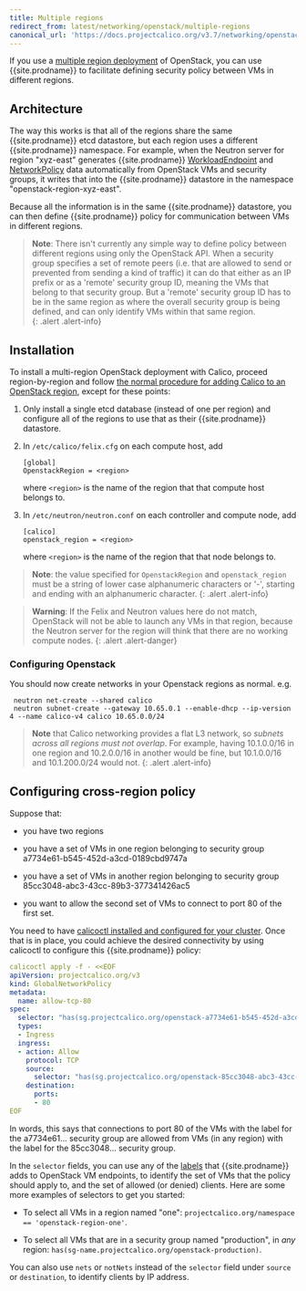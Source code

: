 ```yaml
---
title: Multiple regions
redirect_from: latest/networking/openstack/multiple-regions
canonical_url: 'https://docs.projectcalico.org/v3.7/networking/openstack/multiple-regions'
---
```


If you use a [multiple region
deployment](https://docs.openstack.org/kolla-ansible/rocky/user/multi-regions.html)
of OpenStack, you can use {{site.prodname}} to facilitate defining security
policy between VMs in different regions.

## Architecture

The way this works is that all of the regions share the same {{site.prodname}}
etcd datastore, but each region uses a different {{site.prodname}} namespace.
For example, when the Neutron server for region "xyz-east" generates
{{site.prodname}}
[WorkloadEndpoint]({{site.baseurl}}/{{page.version}}/reference/calicoctl/resources/workloadendpoint)
and
[NetworkPolicy]({{site.baseurl}}/{{page.version}}/reference/calicoctl/resources/networkpolicy)
data automatically from OpenStack VMs and security groups, it writes that into
the {{site.prodname}} datastore in the namespace "openstack-region-xyz-east".

Because all the information is in the same {{site.prodname}} datastore, you can
then define {{site.prodname}} policy for communication between VMs in different
regions.

> **Note**: There isn't currently any simple way to define policy between
> different regions using only the OpenStack API.  When a security group
> specifies a set of remote peers (i.e. that are allowed to send or prevented
> from sending a kind of traffic) it can do that either as an IP prefix or as a
> 'remote' security group ID, meaning the VMs that belong to that security
> group.  But a 'remote' security group ID has to be in the same region as
> where the overall security group is being defined, and can only identify VMs
> within that same region.  
{: .alert .alert-info}

## Installation

To install a multi-region OpenStack deployment with Calico, proceed
region-by-region and follow [the normal procedure for adding Calico to an
OpenStack
region]({{site.baseurl}}/{{page.version}}/getting-started/openstack/installation),
except for these points:

1.  Only install a single etcd database (instead of one per region) and
    configure all of the regions to use that as their {{site.prodname}}
    datastore.

1.  In `/etc/calico/felix.cfg` on each compute host, add

    ```
    [global]
    OpenstackRegion = <region>
    ```

    where `<region>` is the name of the region that that compute host belongs to.

1.  In `/etc/neutron/neutron.conf` on each controller and compute node, add

    ```
    [calico]
    openstack_region = <region>
    ```

    where `<region>` is the name of the region that that node belongs to.

> **Note**: the value specified for `OpenstackRegion` and `openstack_region`
> must be a string of lower case alphanumeric characters or '-', starting and
> ending with an alphanumeric character.
{: .alert .alert-info}

> **Warning**: If the Felix and Neutron values here do not match, OpenStack
> will not be able to launch any VMs in that region, because the Neutron server
> for the region will think that there are no working compute nodes.
{: .alert .alert-danger}

### Configuring Openstack
You should now create networks in your Openstack regions as normal. e.g.
```
 neutron net-create --shared calico
 neutron subnet-create --gateway 10.65.0.1 --enable-dhcp --ip-version 4 --name calico-v4 calico 10.65.0.0/24
```

> **Note** that Calico networking provides a flat L3 network,
> so *subnets across all regions must not overlap*.
> For example, having 10.1.0.0/16 in one region and 10.2.0.0/16 in another
> would be fine, but 10.1.0.0/16 and 10.1.200.0/24 would not.
{: .alert .alert-info}

## Configuring cross-region policy

Suppose that:

- you have two regions

- you have a set of VMs in one region belonging to security group
  a7734e61-b545-452d-a3cd-0189cbd9747a

- you have a set of VMs in another region belonging to security group
  85cc3048-abc3-43cc-89b3-377341426ac5

- you want to allow the second set of VMs to connect to port 80 of the first
  set.

You need to have [calicoctl installed and configured for your
cluster](labels#configuring-operator-policy).  Once that is in place,
you could achieve the desired connectivity by using calicoctl to
configure this {{site.prodname}} policy:

```yaml
calicoctl apply -f - <<EOF
apiVersion: projectcalico.org/v3
kind: GlobalNetworkPolicy
metadata:
  name: allow-tcp-80
spec:
  selector: "has(sg.projectcalico.org/openstack-a7734e61-b545-452d-a3cd-0189cbd9747a)"
  types:
  - Ingress
  ingress:
  - action: Allow
    protocol: TCP
    source:
      selector: "has(sg.projectcalico.org/openstack-85cc3048-abc3-43cc-89b3-377341426ac5)"
    destination:
      ports:
      - 80
EOF
```

In words, this says that connections to port 80 of the VMs with the label for
the a7734e61... security group are allowed from VMs (in any region) with
the label for the 85cc3048... security group.

In the `selector` fields, you can use any of the
[labels]({{site.baseurl}}/{{page.version}}/networking/openstack/labels) that
{{site.prodname}} adds to OpenStack VM endpoints, to identify the set of VMs
that the policy should apply to, and the set of allowed (or denied) clients.
Here are some more examples of selectors to get you started:

-  To select all VMs in a region named "one": `projectcalico.org/namespace ==
   'openstack-region-one'`.

-  To select all VMs that are in a security group named "production", in *any*
   region: `has(sg-name.projectcalico.org/openstack-production)`.

You can also use `nets` or `notNets` instead of the `selector` field under
`source` or `destination`, to identify clients by IP address.
